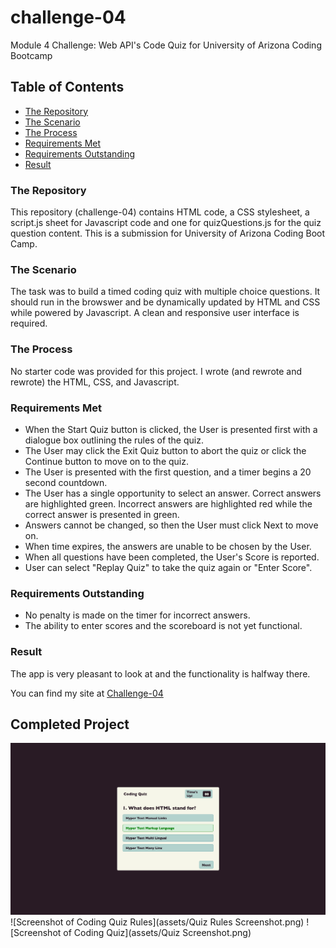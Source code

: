 # challenge-04
Module 4 Challenge: Web API's Code Quiz for University of Arizona Coding Bootcamp

## **Table of Contents**
* [The Repository](#the-repository)
* [The Scenario](#the-scenario)
* [The Process](#the-process)
* [Requirements Met](#requirements-met)
* [Requirements Outstanding](#requirements-outstanding)
* [Result](#result)

### **The Repository**
This repository (challenge-04) contains HTML code, a CSS stylesheet, a script.js sheet for Javascript code and one for quizQuestions.js for the quiz question content. This is a submission for University of Arizona Coding Boot Camp.

### **The Scenario**
The task was to build a timed coding quiz with multiple choice questions. It should run in the browswer and be dynamically updated by HTML and CSS while powered by Javascript. A clean and responsive user interface is required.

### **The Process**
No starter code was provided for this project. I wrote (and rewrote and rewrote) the HTML, CSS, and Javascript.

### **Requirements Met**
* When the Start Quiz button is clicked, the User is presented first with a dialogue box outlining the rules of the quiz.
* The User may click the Exit Quiz button to abort the quiz or click the Continue button to move on to the quiz.
* The User is presented with the first question, and a timer begins a 20 second countdown.
* The User has a single opportunity to select an answer. Correct answers are highlighted green. Incorrect answers are highlighted red while the correct answer is presented in green.
* Answers cannot be changed, so then the User must click Next to move on.
* When time expires, the answers are unable to be chosen by the User.
* When all questions have been completed, the User's Score is reported.
* User can select "Replay Quiz" to take the quiz again or "Enter Score".

### **Requirements Outstanding**
* No penalty is made on the timer for incorrect answers.
* The ability to enter scores and the scoreboard is not yet functional.

### **Result**
The app is very pleasant to look at and the functionality is halfway there.


You can find my site at [Challenge-04](https://jlmayo.github.io/challenge-04/)

## **Completed Project**
![Screenshot of Coding Quiz](https://github.com/jlmayo/challenge-04/blob/main/assets/Quiz%20Screenshot.png)
![Screenshot of Coding Quiz Rules](assets/Quiz Rules Screenshot.png)
![Screenshot of Coding Quiz](assets/Quiz Screenshot.png)

